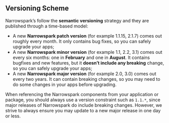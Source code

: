 ## Versioning Scheme
Narrowspark’s follow the **semantic versioning** strategy and they are published through a time-based model:

* A new **Narrowspark patch version** (for example 1.1.15, 2.1.7) comes out roughly every month. It only contains bug fixes, so you can safely upgrade your apps;
* A new **Narrowspark minor version** (for example 1.1, 2.2, 3.1) comes out every six months: one in **February** and one in **August**. It contains bugfixes and new features, but it **doesn’t include any breaking** change, so you can safely upgrade your apps;
* A new **Narrowspark major version** (for example 2.0, 3.0) comes out every two years. It can contain breaking changes, so you may need to do some changes in your apps before upgrading.

When referencing the Narrowspark components from your application or package, you should always use a version constraint such as `1.1.*`, since major releases of Narrowspark do include breaking changes. However, we strive to always ensure you may update to a new major release in one day or less.
